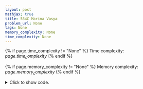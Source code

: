 ```yaml
---
layout: post
mathjax: true
title: 584C Marina Vasya
problem_url: None
tags: None
memory_complexity: None
time_complexity: None
---
```




{% if page.time_complexity != "None" %}
Time complexity: ${{ page.time_complexity }}$
{% endif %}

{% if page.memory_complexity != "None" %}
Memory complexity: ${{ page.memory_complexity }}$
{% endif %}

<details>
<summary>
<p style="display:inline">Click to show code.</p>
</summary>
```cpp
{% raw %}
using namespace std;
int n, t;
string s1, s2;
int count_matching_indexes(void)
{
    int ans = 0;
    for (int i = 0; i < n; ++i)
        if (s1[i] == s2[i])
            ++ans;
    return ans;
}
char anything_but(char c, char d)
{
    for (char x = 'a'; x <= 'z'; ++x)
        if (x != c and x != d)
            return x;
    return 0;
}
string solve(void)
{
    string ans(n, ' ');
    int pt = n - t;
    int match_ix = count_matching_indexes();
    int rm_1 = max(0, pt - match_ix);
    int rm_2 = rm_1;
    int pmatch = min(match_ix, pt);
    for (int i = 0; i < n; ++i)
    {
        if (s1[i] != s2[i])
        {
            if (rm_1 > 0)
            {
                ans[i] = s1[i];
                --rm_1;
            }
            else if (rm_2 > 0)
            {
                ans[i] = s2[i];
                --rm_2;
            }
            else
                ans[i] = anything_but(s1[i], s2[i]);
        }
        else
        {
            if (pmatch > 0)
            {
                ans[i] = s1[i];
                --pmatch;
            }
            else
                ans[i] = anything_but(s1[i], s2[i]);
        }
    }
    if (rm_1 > 0 or rm_2 > 0)
        return "-1";
    else
        return ans;
}
int main(void)
{
    cin >> n >> t >> s1 >> s2;
    cout << solve() << endl;
    return 0;
}

{% endraw %}
```
</details>

